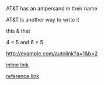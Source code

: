 AT&T has an ampersand in their name

AT&T is another way to write it

this & that

4 < 5 and 6 > 5

<http://example.com/autolink?a=1&b=2> 

[inline link](/script?a=1&b=2)

[reference link][1]

[1]: http://example.com/?a=1&b=2